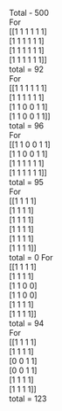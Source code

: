 Total - 500  
For   
 [[1 1 1 1 1 1]  
 [1 1 1 1 1 1]  
 [1 1 1 1 1 1]  
 [1 1 1 1 1 1]]   
 total = 92  
For   
 [[1 1 1 1 1 1]  
 [1 1 1 1 1 1]  
 [1 1 0 0 1 1]  
 [1 1 0 0 1 1]]   
 total = 96  
For   
 [[1 1 0 0 1 1]  
 [1 1 0 0 1 1]  
 [1 1 1 1 1 1]  
 [1 1 1 1 1 1]]   
 total = 95  
For   
 [[1 1 1 1]  
 [1 1 1 1]  
 [1 1 1 1]  
 [1 1 1 1]  
 [1 1 1 1]  
 [1 1 1 1]]   
 total = 0
For   
 [[1 1 1 1]  
 [1 1 1 1]  
 [1 1 0 0]  
 [1 1 0 0]  
 [1 1 1 1]  
 [1 1 1 1]]   
 total = 94  
For   
 [[1 1 1 1]  
 [1 1 1 1]  
 [0 0 1 1]  
 [0 0 1 1]  
 [1 1 1 1]  
 [1 1 1 1]]   
 total = 123  
